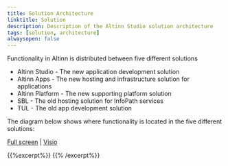 ```yaml
---
title: Solution Architecture
linktitle: Solution
description: Description of the Altinn Studio solution architecture
tags: [solution, architecture]
alwaysopen: false
---
```


Functionality in Altinn is distributed between five different solutions

- Altinn Studio - The new application development solution
- Altinn Apps - The new hosting and infrastructure solution for applications
- Altinn Platform - The new supporting platform solution
- SBL - The old hosting solution for InfoPath services
- TUL - The old app development solution

The diagram below shows where functionality is located in the five different solutions:

[Full screen](/teknologi/altinnstudio/architecture/components/application/solution/Altinn_SolutionArchitecture.svg) | [Visio](/teknologi/altinnstudio/architecture/application/solution/Altinn_SolutionArchitecture.vsdx)

{{%excerpt%}}
<object data="/teknologi/altinnstudio/architecture/components/application/solution/Altinn_SolutionArchitecture.svg" type="image/svg+xml" style="width: 100%;"></object>
{{% /excerpt%}}
